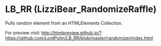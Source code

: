 # LB_RR (LizziBear_RandomizeRaffle)
Pulls random element from an HTMLElements Collection.

For preview visit: http://htmlpreview.github.io/?https://github.com/LordPutin/LB_RR/blob/master/randomizer/index.html
